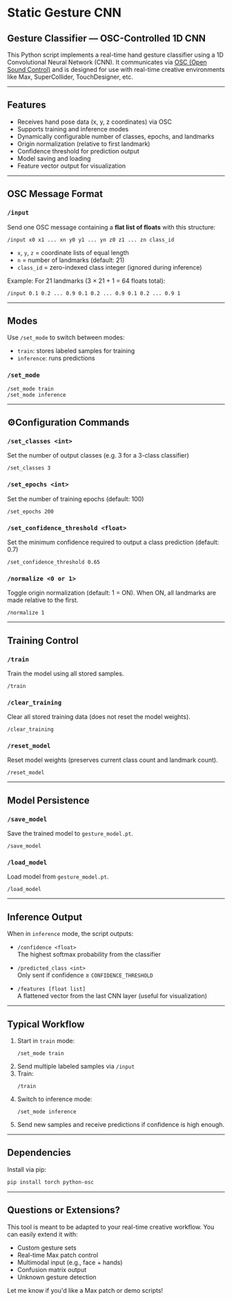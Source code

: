 # Static Gesture CNN
## Gesture Classifier — OSC-Controlled 1D CNN

This Python script implements a real-time hand gesture classifier using a 1D Convolutional Neural Network (CNN). It communicates via [OSC (Open Sound Control)](https://opensoundcontrol.stanford.edu/) and is designed for use with real-time creative environments like Max, SuperCollider, TouchDesigner, etc.

---

## Features

- Receives hand pose data (x, y, z coordinates) via OSC
- Supports training and inference modes
- Dynamically configurable number of classes, epochs, and landmarks
- Origin normalization (relative to first landmark)
- Confidence threshold for prediction output
- Model saving and loading
- Feature vector output for visualization

---

## OSC Message Format

### `/input`

Send one OSC message containing a **flat list of floats** with this structure:

```
/input x0 x1 ... xn y0 y1 ... yn z0 z1 ... zn class_id
```

- `x`, `y`, `z` = coordinate lists of equal length
- `n` = number of landmarks (default: 21)
- `class_id` = zero-indexed class integer (ignored during inference)

Example: For 21 landmarks (3 × 21 + 1 = 64 floats total):
```
/input 0.1 0.2 ... 0.9 0.1 0.2 ... 0.9 0.1 0.2 ... 0.9 1
```

---

## Modes

Use `/set_mode` to switch between modes:

- `train`: stores labeled samples for training
- `inference`: runs predictions

### `/set_mode`

```
/set_mode train
/set_mode inference
```

---

## ⚙Configuration Commands

### `/set_classes <int>`
Set the number of output classes (e.g. 3 for a 3-class classifier)

```
/set_classes 3
```

### `/set_epochs <int>`
Set the number of training epochs (default: 100)

```
/set_epochs 200
```

### `/set_confidence_threshold <float>`
Set the minimum confidence required to output a class prediction (default: 0.7)

```
/set_confidence_threshold 0.65
```

### `/normalize <0 or 1>`
Toggle origin normalization (default: 1 = ON). When ON, all landmarks are made relative to the first.

```
/normalize 1
```

---

## Training Control

### `/train`
Train the model using all stored samples.

```
/train
```

### `/clear_training`
Clear all stored training data (does not reset the model weights).

```
/clear_training
```

### `/reset_model`
Reset model weights (preserves current class count and landmark count).

```
/reset_model
```

---

## Model Persistence

### `/save_model`
Save the trained model to `gesture_model.pt`.

```
/save_model
```

### `/load_model`
Load model from `gesture_model.pt`.

```
/load_model
```

---

## Inference Output

When in `inference` mode, the script outputs:

- `/confidence <float>`  
  The highest softmax probability from the classifier

- `/predicted_class <int>`  
  Only sent if confidence ≥ `CONFIDENCE_THRESHOLD`

- `/features [float list]`  
  A flattened vector from the last CNN layer (useful for visualization)

---

## Typical Workflow

1. Start in `train` mode:
    ```
    /set_mode train
    ```
2. Send multiple labeled samples via `/input`
3. Train:
    ```
    /train
    ```
4. Switch to inference mode:
    ```
    /set_mode inference
    ```
5. Send new samples and receive predictions if confidence is high enough.

---

## Dependencies

Install via pip:

```bash
pip install torch python-osc
```

---

## Questions or Extensions?

This tool is meant to be adapted to your real-time creative workflow. You can easily extend it with:

- Custom gesture sets
- Real-time Max patch control
- Multimodal input (e.g., face + hands)
- Confusion matrix output
- Unknown gesture detection

Let me know if you'd like a Max patch or demo scripts!
